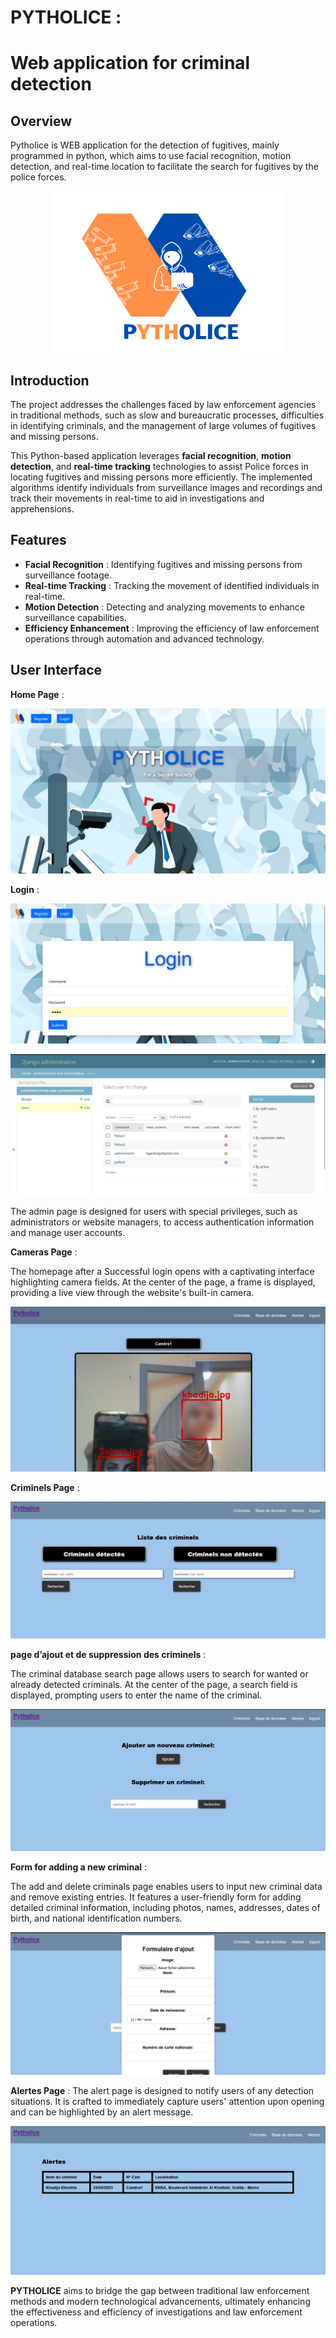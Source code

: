 # PYTHOLICE  :  
# Web application for criminal detection
## Overview
Pytholice is WEB application for the detection of fugitives, mainly programmed in python, which aims to use facial recognition, motion detection, and real-time location to facilitate the search for fugitives by the police forces.
<p align="center">
  <img width="375" height="258" src="last.png">
</p>


## Introduction 


The project addresses the challenges faced by law enforcement agencies in traditional methods, such as slow and bureaucratic processes, difficulties in identifying criminals, and the management of large volumes of fugitives and missing persons.

This Python-based application leverages **facial recognition**, **motion detection**, and **real-time tracking** technologies to assist Police forces in locating fugitives and missing persons more efficiently. The implemented algorithms identify individuals from surveillance images and recordings and track their movements in real-time to aid in investigations and apprehensions.

## Features

- **Facial Recognition** : Identifying fugitives and missing persons from surveillance footage.
- **Real-time Tracking** : Tracking the movement of identified individuals in real-time.
- **Motion Detection** : Detecting and analyzing movements to enhance surveillance capabilities.
- **Efficiency Enhancement** : Improving the efficiency of law enforcement operations through automation and advanced technology.

## User Interface
**Home Page** :

![home page](home_page.jpg)


**Login** : 


![login](login.jpg)


![admin page](admin.jpg)

The admin page is designed for users with special privileges, such as administrators or website managers, to access authentication information and manage user accounts.<br>

**Cameras Page** :<br>

The homepage after a Successful login opens with a captivating interface highlighting camera fields. At the center of the page, a frame is displayed, providing a live view through the website's built-in camera.

![the page of cameras](camera.jpg)

**Criminels Page** :<br>

![liste for criminels](liste_criminels.jpg)

**page d’ajout et de suppression des criminels** :<br>

The criminal database search page allows users to search for wanted or already detected criminals. At the center of the page, a search field is displayed, prompting users to enter the name of the criminal.<br>

![search for criminles](recherche.jpg)

**Form for adding a new criminal** :<br>

The add and delete criminals page enables users to input new criminal data and remove existing entries. It features a user-friendly form for adding detailed criminal information, including photos, names, addresses, dates of birth, and national identification numbers.<br>

![the form of add and delete](formulaire.jpg)

**Alertes Page** :
The alert page is designed to notify users of any detection situations. It is crafted to immediately capture users' attention upon opening and can be highlighted by an alert message.<br>

![alertes page](alertes.jpg)


**PYTHOLICE** aims to bridge the gap between traditional law enforcement methods and modern technological advancements, ultimately enhancing the effectiveness and efficiency of investigations and law enforcement operations.

